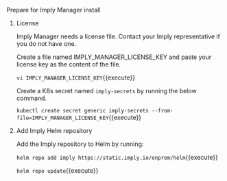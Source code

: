 Prepare for Imply Manager install

1. License  

    Imply Manager needs a license file. Contact your Imply representative if you do not have one.
        
    Create a file named IMPLY_MANAGER_LICENSE_KEY and paste your license key as the content of the file.
    
    `vi IMPLY_MANAGER_LICENSE_KEY`{{execute}}
    
    Create a K8s secret named `imply-secrets` by running the below command.
    
    `kubectl create secret generic imply-secrets --from-file=IMPLY_MANAGER_LICENSE_KEY`{{execute}}
    
2. Add Imply Helm repository

    Add the Imply repository to Helm by running:

    `helm repo add imply https://static.imply.io/onprem/helm`{{execute}}
    
    `helm repo update`{{execute}}